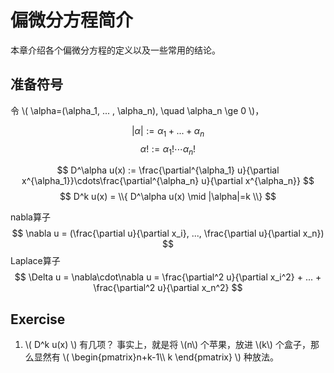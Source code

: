 # 偏微分方程简介

本章介绍各个偏微分方程的定义以及一些常用的结论。

## 准备符号

令 \\( \alpha=(\alpha_1, ... , \alpha_n), \quad \alpha_n \ge 0 \\)，

$$ |\alpha| := \alpha_1 + ... + \alpha_n $$
$$ \alpha ! := \alpha_1!\cdots\alpha_n! $$

$$ D^\alpha u(x) := \frac{\partial^{\alpha_1} u}{\partial x^{\alpha_1}}\cdots\frac{\partial^{\alpha_n} u}{\partial x^{\alpha_n}} $$
$$ D^k u(x) = \\{ D^\alpha u(x) \mid |\alpha|=k \\} $$

nabla算子
$$ \nabla u = (\frac{\partial u}{\partial x_i}, ..., \frac{\partial u}{\partial x_n}) $$
Laplace算子
$$ \Delta u = \nabla\cdot\nabla u = \frac{\partial^2 u}{\partial x_i^2} + ... + \frac{\partial^2 u}{\partial x_n^2} $$

## Exercise

1. \\( D^k u(x) \\) 有几项？
    事实上，就是将 \\(n\\) 个苹果，放进 \\(k\\) 个盒子，那么显然有 \\( \begin{pmatrix}n+k-1\\\\ k \end{pmatrix} \\) 种放法。
